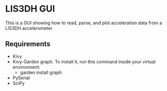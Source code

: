 # LIS3DH GUI
This is a GUI showing how to read, parse, and plot acceleration data from a LIS3DH accelerometer.

## Requirements
- Kivy
- Kivy-Garden graph. To install it, run this command inside your virtual environment:
    - garden install graph
- PySerial
- SciPy
